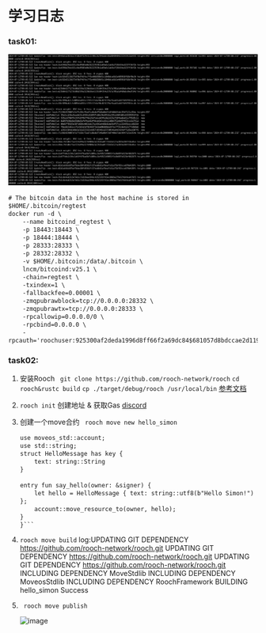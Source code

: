 # 学习日志

### task01:

![image](./image/journal/1720781269380.png)

```
# The bitcoin data in the host machine is stored in $HOME/.bitcoin/regtest
docker run -d \
    --name bitcoind_regtest \
    -p 18443:18443 \
    -p 18444:18444 \
    -p 28333:28333 \
    -p 28332:28332 \
    -v $HOME/.bitcoin:/data/.bitcoin \
    lncm/bitcoind:v25.1 \
    -chain=regtest \
    -txindex=1 \
    -fallbackfee=0.00001 \
    -zmqpubrawblock=tcp://0.0.0.0:28332 \
    -zmqpubrawtx=tcp://0.0.0.0:28333 \
    -rpcallowip=0.0.0.0/0 \
    -rpcbind=0.0.0.0 \
    -rpcauth='roochuser:925300af2deda1996d8ff66f2a69dc84$681057d8bdccae2d119411befa9a5f949eff770933fc377816348024d25a2402'
```

### task02:

1. 安装Rooch `` git clone https://github.com/rooch-network/rooch``    ``cd rooch&rustc build``   ``cp ./target/debug/rooch /usr/local/bin`` [参考文档](https://rooch.network/zh-CN/build/getting-started/installation)
2. ``rooch init``  创建地址 & 获取Gas    [discord](https://discord.com/channels/1078938449974935592/1241937567809667184)
3. 创建一个move合约 `` rooch move new hello_simon``
   ```module
   use moveos_std::account;
   use std::string;
   struct HelloMessage has key {
       text: string::String
   }

   entry fun say_hello(owner: &signer) {
       let hello = HelloMessage { text: string::utf8(b"Hello Simon!") };
       account::move_resource_to(owner, hello);
   }
   }```
   ```
4. ``rooch move build``
   log:UPDATING GIT DEPENDENCY https://github.com/rooch-network/rooch.git
   UPDATING GIT DEPENDENCY https://github.com/rooch-network/rooch.git
   UPDATING GIT DEPENDENCY https://github.com/rooch-network/rooch.git
   INCLUDING DEPENDENCY MoveStdlib
   INCLUDING DEPENDENCY MoveosStdlib
   INCLUDING DEPENDENCY RoochFramework
   BUILDING hello_simon
   Success
5. ```shell
    rooch move publish
   ```

    ![image](./image/journal/task02.png)